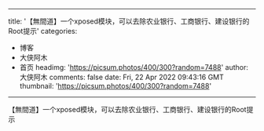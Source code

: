 
---
title: '【無間道】一个xposed模块，可以去除农业银行、工商银行、建设银行的Root提示'
categories: 
 - 博客
 - 大侠阿木
 - 首页
headimg: 'https://picsum.photos/400/300?random=7488'
author: 大侠阿木
comments: false
date: Fri, 22 Apr 2022 09:43:16 GMT
thumbnail: 'https://picsum.photos/400/300?random=7488'
---

<div>   
【無間道】一个xposed模块，可以去除农业银行、工商银行、建设银行的Root提示  
</div>
            